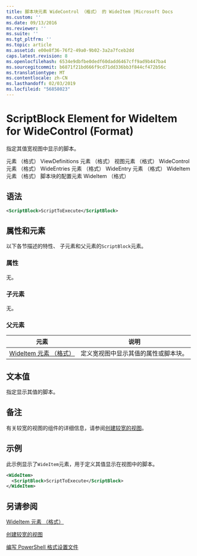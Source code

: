 ```yaml
---
title: 脚本块元素 WideControl （格式） 的 WideItem |Microsoft Docs
ms.custom: ''
ms.date: 09/13/2016
ms.reviewer: ''
ms.suite: ''
ms.tgt_pltfrm: ''
ms.topic: article
ms.assetid: e00e8f36-76f2-49a0-9b02-3a2a7fceb2dd
caps.latest.revision: 8
ms.openlocfilehash: 6534e9dbfbe0dedf60dadd6467cff9ad9b447ba4
ms.sourcegitcommit: b6871f21bd666f9cd71dd336bb3f844cf472b56c
ms.translationtype: MT
ms.contentlocale: zh-CN
ms.lasthandoff: 02/03/2019
ms.locfileid: "56858023"
---
```

# <a name="scriptblock-element-for-wideitem-for-widecontrol-format"></a>ScriptBlock Element for WideItem for WideControl (Format)

指定其值宽视图中显示的脚本。

元素 （格式） ViewDefinitions 元素 （格式） 视图元素 （格式） WideControl 元素 （格式） WideEntries 元素 （格式） WideEntry 元素 （格式） WideItem 元素 （格式） 脚本块的配置元素 WideItem （格式）

## <a name="syntax"></a>语法

```xml
<ScriptBlock>ScriptToExecute</ScriptBlock>
```

## <a name="attributes-and-elements"></a>属性和元素

以下各节描述的特性、 子元素和父元素的`ScriptBlock`元素。

### <a name="attributes"></a>属性

无。

### <a name="child-elements"></a>子元素

无。

### <a name="parent-elements"></a>父元素

|元素|说明|
|-------------|-----------------|
|[WideItem 元素 （格式）](./wideitem-element-for-widecontrol-format.md)|定义宽视图中显示其值的属性或脚本块。|

## <a name="text-value"></a>文本值

指定显示其值的脚本。

## <a name="remarks"></a>备注

有关较宽的视图的组件的详细信息，请参阅[创建较宽的视图](./creating-a-wide-view.md)。

## <a name="example"></a>示例

此示例显示了`WideItem`元素，用于定义其值显示在视图中的脚本。

```xml
<WideItem>
  <ScriptBlock>ScriptToExecute</ScriptBlock>
</WideItem>
```

## <a name="see-also"></a>另请参阅

[WideItem 元素 （格式）](./wideitem-element-for-widecontrol-format.md)

[创建较宽的视图](./creating-a-wide-view.md)

[编写 PowerShell 格式设置文件](./writing-a-powershell-formatting-file.md)
